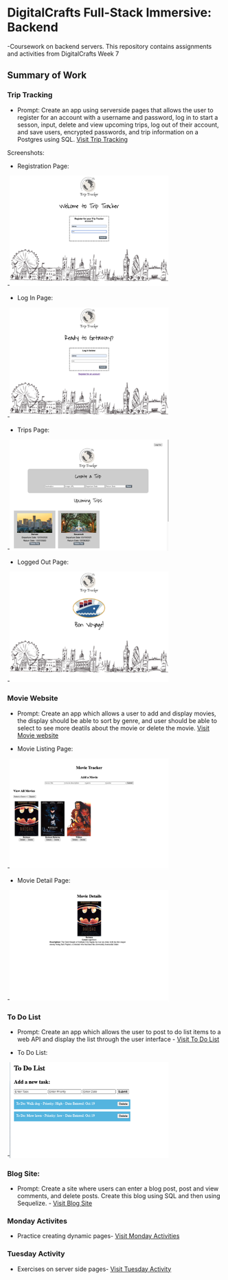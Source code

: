 # DigitalCrafts Full-Stack Immersive: Backend 
-Coursework on backend servers. This repository contains assignments and activities from DigitalCrafts Week 7

## Summary of Work

### Trip Tracking
- Prompt: Create an app using serverside pages that allows the user to register for an account with a username and password, log in to start a sesson, input, delete and view upcoming trips, log out of their account, and save users, encrypted passwords, and trip information on a Postgres using SQL. [Visit Trip Tracking](https://github.com/kjdonoghue/DC-Backend/tree/master/trip-tracking)

Screenshots:

- Registration Page: 

-<img src="trip-tracking/images/screenshots/trip-tracker-reg.png" alt="Log In Page" width=370>

- Log In Page: 

-<img src="trip-tracking/images/screenshots/trip-tracker-login.png" alt="Log In Page" width=370>

- Trips Page: 

-<img src="trip-tracking/images/screenshots/trip-tracker-trips.png" alt="Log In Page" width=370>

- Logged Out Page: 

-<img src="trip-tracking/images/screenshots/trip-tracker-loggedout.png" alt="Log In Page" width=370>

### Movie Website
- Prompt: Create an app which allows a user to add and display movies, the display should be able to sort by genre, and user should be able to select to see more deatils about the movie or delete the movie. [Visit Movie website](https://github.com/kjdonoghue/DC-Backend/tree/master/movie-website)

- Movie Listing Page: 

-<img src="movie-website/screenshots/movie-listing.png" alt="Movie Listing Page" width=370>

- Movie Detail Page: 

-<img src="movie-website/screenshots/movie-details.png" alt="Movie Listing Page" width=370>

### To Do List
- Prompt: Create an app which allows the user to post to do list items to a web API and display the list through the user interface - [Visit To Do List](https://github.com/kjdonoghue/DC-Backend/tree/master/to-do-list)


- To Do List: 

-<img src="to-do-list/screenshot/to-do-list.png" alt="to do list" width=370>

### Blog Site:
- Prompt: Create a site where users can enter a blog post, post and view comments, and delete posts. Create this blog using SQL and then using Sequelize. - [Visit Blog Site](https://github.com/kjdonoghue/DC-Backend/tree/master/blog)


### Monday Activites
- Practice creating dynamic pages- [Visit Monday Activities](https://github.com/kjdonoghue/DC-Backend/tree/master/Monday-Activity)

### Tuesday Activity
- Exercises on server side pages- [Visit Tuesday Activity](https://github.com/kjdonoghue/DC-Backend/tree/master/Tuesday-Activity)


